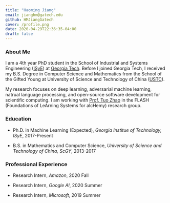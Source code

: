 ```yaml
---
title: "Haoming Jiang"
email: jianghm@gatech.edu
github: HMJiangGatech
cover: /profile.png
date: 2020-04-29T22:36:35-04:00
draft: false
---
```


### About Me

I am a 4th year PhD student in the School of Industrial and Systems Engineering ([ISyE](https://www.isye.gatech.edu/))
at [Georgia Tech](https://www.gatech.edu/). Before I joined Georgia Tech,
I received my B.S. Degree in Computer Science and Mathematics from the School of the Gifted Young at University of Science and Technology of China ([USTC](http://en.ustc.edu.cn/)).


My research focuses on deep learning, adversarial machine learning, natrual language processing, and open-source software development for scientific computing. I am working with [Prof. Tuo Zhao](https://www2.isye.gatech.edu/~tzhao80/) in the FLASH (Foundations of LeArning Systems for alcHemy) research group.


### Education

- Ph.D. in Machine Learning (Expected), *Georgia Institue of Technology, ISyE*, 2017-Present

- B.S. in Mathematics and Computer Science, *University of Science and Technology of China, ScGY*, 2013-2017

### Professional Experience

- Research Intern, *Amazon*, 2020 Fall

- Research Intern, *Google AI*, 2020 Summer

- Research Intern, *Microsoft*, 2019 Summer
